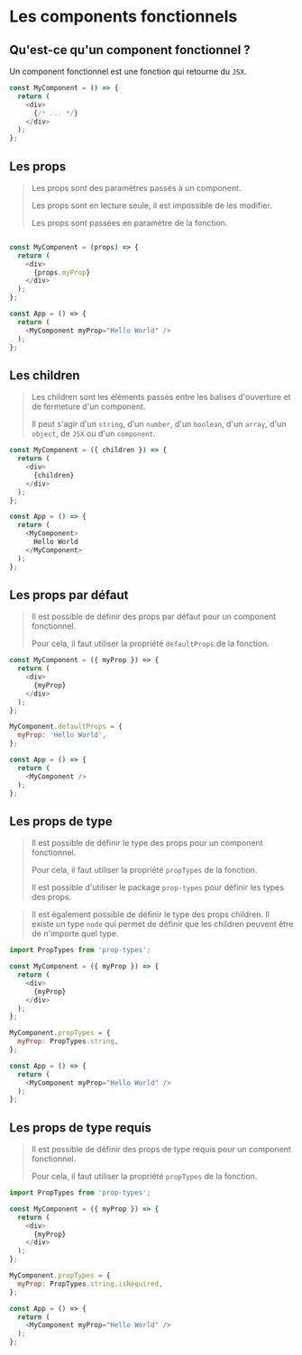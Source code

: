 # Les components fonctionnels

## Qu'est-ce qu'un component fonctionnel ?

Un component fonctionnel est une fonction qui retourne du `JSX`.

```js
const MyComponent = () => {
  return (
    <div>
      {/* ... */}
    </div>
  );
};
```

## Les props

> Les props sont des paramètres passés à un component.
> 
> Les props sont en lecture seule, il est impossible de les modifier.
> 
> Les props sont passées en paramètre de la fonction.

```js

const MyComponent = (props) => {
  return (
    <div>
      {props.myProp}
    </div>
  );
};

const App = () => {
  return (
    <MyComponent myProp="Hello World" />
  );
};
```

## Les children

> Les children sont les éléments passés entre les balises d'ouverture et de fermeture d'un component.
> 
> Il peut s'agir d'un `string`, d'un `number`, d'un `boolean`, d'un `array`, d'un `object`, de `JSX` ou d'un `component`.

```js
const MyComponent = ({ children }) => {
  return (
    <div>
      {children}
    </div>
  );
};

const App = () => {
  return (
    <MyComponent>
      Hello World
    </MyComponent>
  );
};
```

## Les props par défaut

> Il est possible de définir des props par défaut pour un component fonctionnel.
> 
> Pour cela, il faut utiliser la propriété `defaultProps` de la fonction.

```js
const MyComponent = ({ myProp }) => {
  return (
    <div>
      {myProp}
    </div>
  );
};

MyComponent.defaultProps = {
  myProp: 'Hello World',
};

const App = () => {
  return (
    <MyComponent />
  );
};
```

## Les props de type

> Il est possible de définir le type des props pour un component fonctionnel.
> 
> Pour cela, il faut utiliser la propriété `propTypes` de la fonction.
> 
> Il est possible d'utiliser le package `prop-types` pour définir les types des props.

> Il est également possible de définir le type des props children. Il existe un type `node` qui permet de définir que les children peuvent être de n'importe quel type.

```js
import PropTypes from 'prop-types';

const MyComponent = ({ myProp }) => {
  return (
    <div>
      {myProp}
    </div>
  );
};

MyComponent.propTypes = {
  myProp: PropTypes.string,
};

const App = () => {
  return (
    <MyComponent myProp="Hello World" />
  );
};
```

## Les props de type requis

> Il est possible de définir des props de type requis pour un component fonctionnel.
> 
> Pour cela, il faut utiliser la propriété `propTypes` de la fonction.

```js
import PropTypes from 'prop-types';

const MyComponent = ({ myProp }) => {
  return (
    <div>
      {myProp}
    </div>
  );
};

MyComponent.propTypes = {
  myProp: PropTypes.string.isRequired,
};

const App = () => {
  return (
    <MyComponent myProp="Hello World" />
  );
};
```

